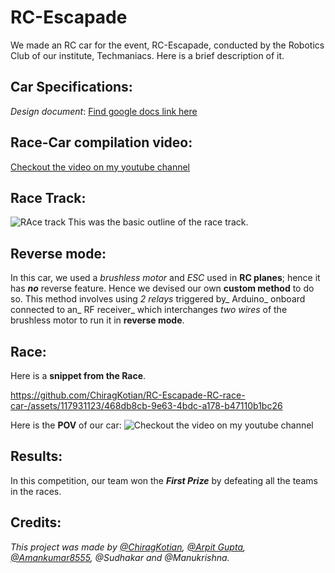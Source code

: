 # RC-Escapade
We made an RC car for the event, RC-Escapade, conducted by the Robotics Club of our institute, Techmaniacs. Here is a brief description of it.

## Car Specifications:
_Design document_: [Find google docs link here](https://docs.google.com/document/d/1mbKo6WWxaJJa9_PcJH3QffFJdrASKCd1eJnjYxW_ynk/edit)

## Race-Car compilation video:
[Checkout the video on my youtube channel](https://youtu.be/mxVWriNiuYU)

## Race Track: 
![RAce track](https://github.com/ChiragKotian/RC-Escapade-RC-race-car-/assets/117931123/e83744fe-457b-4a6e-9eee-76aa8902e929)
This was the basic outline of the race track.


## Reverse mode:
In this car, we used a _brushless motor_ and _ESC_ used in **RC planes**; hence it has **_no_** reverse feature. Hence we devised our own **custom method** to do so. This method involves using _2 relays_ triggered by_ Arduino_ onboard connected to an_ RF receiver_ which interchanges _two wires_ of the brushless motor to run it in **reverse mode**. 

## Race:
Here is a **snippet from the Race**.

https://github.com/ChiragKotian/RC-Escapade-RC-race-car-/assets/117931123/468db8cb-9e63-4bdc-a178-b47110b1bc26

Here is the **POV** of our car: ![Checkout the video on my youtube channel](https://youtu.be/0WGOJq9AI0c)

## Results:
In this competition, our team won the _**First Prize**_ by defeating all the teams in the races.


## Credits:
_This project was made by [@ChiragKotian](https://github.com/ChiragKotian), [@Arpit Gupta](https://github.com/arpitguptagithub), [@Amankumar8555](https://github.com/Amankumar8555), @Sudhakar and @Manukrishna._
